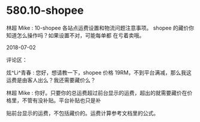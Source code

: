 # 580.10-shopee

林超 Mike : 10-shopee 各站点运费设置和物流问题注意事项。 shopee 的藏价你知道怎么操作吗？如果设置不对，可能每单都 在亏着卖哦。

2018-07-02

评论区：

炫^Li^青春 : 您好，想请教一下，shopee 价格 19RM，不到平台满减，那么我这运费是由客人出么？我还需要藏价么？

林超 Mike : 你好。只要你的总运费超过前台显示的运费，超出的就需要藏价在价格里，不管有没补贴。平台补贴也只是补

贴前台显示的运费，不包括藏价的。运费计算参考文档里的公式。